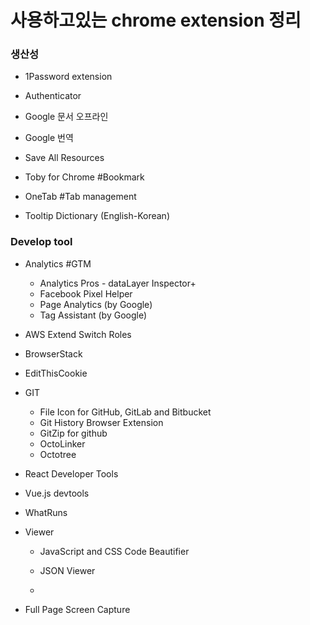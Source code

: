# 사용하고있는 chrome extension 정리

### 생산성

- 1Password extension

- Authenticator

- Google 문서 오프라인

- Google 번역


- Save All Resources

- Toby for Chrome
  #Bookmark

- OneTab
  #Tab management

- Tooltip Dictionary (English-Korean)

### Develop tool

- Analytics
  #GTM
  
  - Analytics Pros - dataLayer Inspector+
  - Facebook Pixel Helper
  - Page Analytics (by Google)
  - Tag Assistant (by Google)


- AWS Extend Switch Roles

- BrowserStack

- EditThisCookie

- GIT
  - File Icon for GitHub, GitLab and Bitbucket
  - Git History Browser Extension
  - GitZip for github
  - OctoLinker
  - Octotree

- React Developer Tools

- Vue.js devtools

- WhatRuns

- Viewer
  - JavaScript and CSS Code Beautifier
  - JSON Viewer
  
  - 

- Full Page Screen Capture
